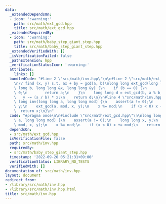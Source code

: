 ```yaml
---
data:
  _extendedDependsOn:
  - icon: ':warning:'
    path: src/math/ext_gcd.hpp
    title: src/math/ext_gcd.hpp
  _extendedRequiredBy:
  - icon: ':warning:'
    path: src/math/baby_step_giant_step.hpp
    title: src/math/baby_step_giant_step.hpp
  _extendedVerifiedWith: []
  _isVerificationFailed: false
  _pathExtension: hpp
  _verificationStatusIcon: ':warning:'
  attributes:
    links: []
  bundledCode: "#line 2 \"src/math/inv.hpp\"\n\n#line 2 \"src/math/ext_gcd.hpp\"\n\
    \n// find (x, y) s.t. ax + by = gcd(a, b)\nlong long ext_gcd(long long a, long\
    \ long b, long long &x, long long &y) {\n    if (b == 0) {\n        x = 1, y =\
    \ 0;\n        return a;\n    }\n    long long d = ext_gcd(b, a % b, y, x);\n \
    \   y -= (a / b) * x;\n    return d;\n}\n#line 4 \"src/math/inv.hpp\"\n\nlong\
    \ long inv(long long a, long long mod) {\n    assert(a != 0);\n    long long x,\
    \ y;\n    ext_gcd(a, mod, x, y);\n    x %= mod;\n    if (x < 0) x += mod;\n  \
    \  return x;\n}\n"
  code: "#pragma once\n\n#include \"src/math/ext_gcd.hpp\"\n\nlong long inv(long long\
    \ a, long long mod) {\n    assert(a != 0);\n    long long x, y;\n    ext_gcd(a,\
    \ mod, x, y);\n    x %= mod;\n    if (x < 0) x += mod;\n    return x;\n}\n"
  dependsOn:
  - src/math/ext_gcd.hpp
  isVerificationFile: false
  path: src/math/inv.hpp
  requiredBy:
  - src/math/baby_step_giant_step.hpp
  timestamp: '2022-09-26 05:21:31+09:00'
  verificationStatus: LIBRARY_NO_TESTS
  verifiedWith: []
documentation_of: src/math/inv.hpp
layout: document
redirect_from:
- /library/src/math/inv.hpp
- /library/src/math/inv.hpp.html
title: src/math/inv.hpp
---
```

